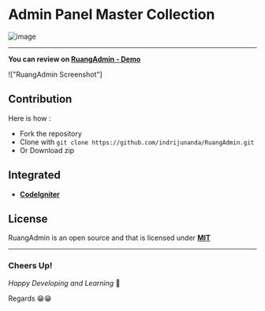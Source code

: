 # Admin Panel Master Collection

![image](https://user-images.githubusercontent.com/55779668/128497964-ed481581-ab7e-4591-a649-3ecb602e6a30.png)


-------------------

**You can review on [RuangAdmin - Demo](https://indrijunanda.github.io/RuangAdmin/)**

!["RuangAdmin Screenshot"]

## Contribution 

Here is how : 

- Fork the repository
- Clone with ```git clone https://github.com/indrijunanda/RuangAdmin.git```
- Or Download zip


## Integrated

- **[CodeIgniter](https://github.com/Codeigniter-Template/Ruang-Admin-Template)**


## License

RuangAdmin is an open source and that is licensed under **[MIT](http://opensource.org/licenses/MIT)**

-------------------
### Cheers Up!

*Happy Developing and Learning* 💪



Regards 😁😁



